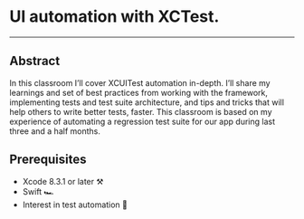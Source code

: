 # UI automation with XCTest.
---
## Abstract
In this classroom I’ll cover XCUITest automation in-depth. I’ll share my learnings and set of
best practices from working with the framework, implementing tests and test suite architecture,
and tips and tricks that will help others to write better tests, faster. This classroom is based on
my experience of automating a regression test suite for our app during last three and a half months.

## Prerequisites
* Xcode 8.3.1 or later ⚒
* Swift 🏎
* Interest in test automation 🤖
